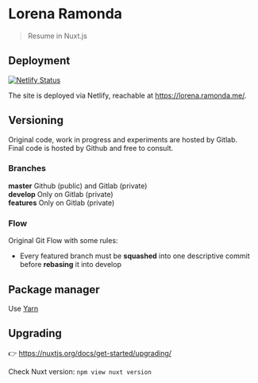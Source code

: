 # Lorena Ramonda

> Resume in Nuxt.js

## Deployment

[![Netlify Status](https://api.netlify.com/api/v1/badges/0d2afc2b-cd8b-4606-9df1-aefcac7bfb39/deploy-status)](https://app.netlify.com/sites/lorenaramonda/deploys)

The site is deployed via Netlify, reachable at https://lorena.ramonda.me/.

## Versioning

Original code, work in progress and experiments are hosted by Gitlab.  
Final code is hosted by Github and free to consult.

### Branches

**master** Github (public) and Gitlab (private)  
**develop** Only on Gitlab (private)  
**features** Only on Gitlab (private)

### Flow

Original Git Flow with some rules:

- Every featured branch must be **squashed** into one descriptive commit before **rebasing** it into develop

## Package manager

Use [Yarn](https://yarnpkg.com/cli/install)

## Upgrading

👉 https://nuxtjs.org/docs/get-started/upgrading/

Check Nuxt version: `npm view nuxt version`